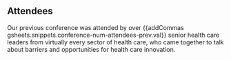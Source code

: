 ## Attendees

Our previous conference was attended by over {{addCommas gsheets.snippets.conference-num-attendees-prev.val}} senior health care leaders from virtually every sector of health care, who came together to talk about barriers and opportunities for health care innovation.